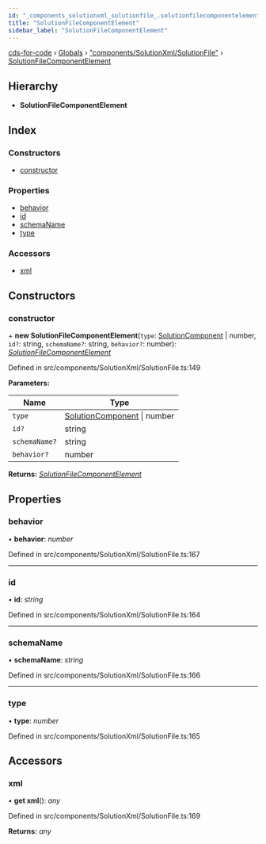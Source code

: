 ```yaml
---
id: "_components_solutionxml_solutionfile_.solutionfilecomponentelement"
title: "SolutionFileComponentElement"
sidebar_label: "SolutionFileComponentElement"
---
```


[cds-for-code](../index.md) › [Globals](../globals.md) › ["components/SolutionXml/SolutionFile"](../modules/_components_solutionxml_solutionfile_.md) › [SolutionFileComponentElement](_components_solutionxml_solutionfile_.solutionfilecomponentelement.md)

## Hierarchy

* **SolutionFileComponentElement**

## Index

### Constructors

* [constructor](_components_solutionxml_solutionfile_.solutionfilecomponentelement.md#constructor)

### Properties

* [behavior](_components_solutionxml_solutionfile_.solutionfilecomponentelement.md#behavior)
* [id](_components_solutionxml_solutionfile_.solutionfilecomponentelement.md#id)
* [schemaName](_components_solutionxml_solutionfile_.solutionfilecomponentelement.md#schemaname)
* [type](_components_solutionxml_solutionfile_.solutionfilecomponentelement.md#type)

### Accessors

* [xml](_components_solutionxml_solutionfile_.solutionfilecomponentelement.md#xml)

## Constructors

###  constructor

\+ **new SolutionFileComponentElement**(`type`: [SolutionComponent](../enums/_api_cdssolutions_.cdssolutions.solutioncomponent.md) | number, `id?`: string, `schemaName?`: string, `behavior?`: number): *[SolutionFileComponentElement](_components_solutionxml_solutionfile_.solutionfilecomponentelement.md)*

Defined in src/components/SolutionXml/SolutionFile.ts:149

**Parameters:**

Name | Type |
------ | ------ |
`type` | [SolutionComponent](../enums/_api_cdssolutions_.cdssolutions.solutioncomponent.md) &#124; number |
`id?` | string |
`schemaName?` | string |
`behavior?` | number |

**Returns:** *[SolutionFileComponentElement](_components_solutionxml_solutionfile_.solutionfilecomponentelement.md)*

## Properties

###  behavior

• **behavior**: *number*

Defined in src/components/SolutionXml/SolutionFile.ts:167

___

###  id

• **id**: *string*

Defined in src/components/SolutionXml/SolutionFile.ts:164

___

###  schemaName

• **schemaName**: *string*

Defined in src/components/SolutionXml/SolutionFile.ts:166

___

###  type

• **type**: *number*

Defined in src/components/SolutionXml/SolutionFile.ts:165

## Accessors

###  xml

• **get xml**(): *any*

Defined in src/components/SolutionXml/SolutionFile.ts:169

**Returns:** *any*
